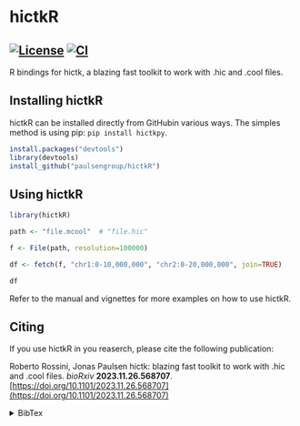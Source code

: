 <!--
Copyright (C) 2024 Roberto Rossini <roberros@uio.no>

SPDX-License-Identifier: MIT
-->

# hictkR

[![License](https://img.shields.io/badge/license-MIT-green)](./LICENSE)
[![CI](https://github.com/paulsengroup/hictkR/actions/workflows/ci.yml/badge.svg)](https://github.com/paulsengroup/hictkR/actions/workflows/ci.yml)
---

R bindings for hictk, a blazing fast toolkit to work with .hic and .cool files.

## Installing hictkR

hictkR can be installed directly from GitHubin various ways. The simples method is using pip: `pip install hictkpy`.

```r
install.packages("devtools")
library(devtools)
install_github("paulsengroup/hictkR")
```

## Using hictkR

```r
library(hictkR)

path <- "file.mcool"  # "file.hic"

f <- File(path, resolution=100000)

df <- fetch(f, "chr1:0-10,000,000", "chr2:0-20,000,000", join=TRUE)

df
```

Refer to the manual and vignettes for more examples on how to use hictkR.

## Citing

If you use hictkR in you reaserch, please cite the following publication:

Roberto Rossini, Jonas Paulsen hictk: blazing fast toolkit to work with .hic and .cool files.
_bioRxiv_ __2023.11.26.568707__. [https://doi.org/10.1101/2023.11.26.568707](https://doi.org/10.1101/2023.11.26.568707)

<details>
<summary>BibTex</summary>

```bibtex
@article {hictk,
	author = {Roberto Rossini and Jonas Paulsen},
	title = {hictk: blazing fast toolkit to work with .hic and .cool files},
	elocation-id = {2023.11.26.568707},
	year = {2023},
	doi = {10.1101/2023.11.26.568707},
	publisher = {Cold Spring Harbor Laboratory},
	URL = {https://www.biorxiv.org/content/early/2023/11/27/2023.11.26.568707},
	eprint = {https://www.biorxiv.org/content/early/2023/11/27/2023.11.26.568707.full.pdf},
	journal = {bioRxiv}
}
```

</details>
